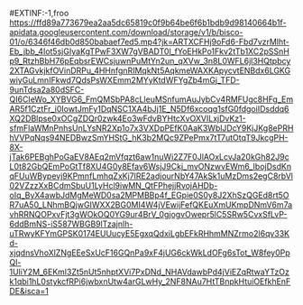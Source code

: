 #EXTINF:-1,froo
https://ffd89a773679ea2aa5dc65819c0f9b64be6f6b1bdb9d98140664b1f-apidata.googleusercontent.com/download/storage/v1/b/bisco-01/o/6346f46db0d850babaef7ed5.mp4?jk=ARTXCFHj9oFd6-Fbd7vzrMlht-Eb_jbb_4Iot5sjGIyaKgTPwF3XW7gVBADT0l_fYoEHkPo1Fkv2tTb1XC2pSSnHp9_RtzhBbH76pEqbsrEWCsjuwnPuMtYn2un_qXVw_3n8L0WFL6jl3HQtpbcy2XTAGvkjkfOVinDRPu_4HHnfgnRIMqkNt5AqkmeWAXKApycvtENBdx6LGKGwiyGuLmnIFkwd7QdsPsWXEmm2MYyKtdWFYgZb4mGj_TFD-9unTdsa2a80dSFC-QI6CIeWo_XYBVG6_FmQMSbPA8cLleuMSnfumAuJybCv4RMFUgc8HFg_EmAR5f1CztFr_i0IowtJmFy1DqNSC1XA4bJj1E_N5Df6xcoqg1sfG0fdgoiIDsddq6XQ2DBlpse0xOCgZDQr0zwk4Eo3wFdvBYHtcXvOXVILxjDvKz1-sfmFlaWMnPnhsUnLYsNR2Xp1o7x3VXDpPEfK0AaK3WblJDcY9KjJKg8ePRHhVVPqNqs94NEDBwzSmYHStG_hK3b2MQc9ZPePmx7tT7utOtqT9JkcgPH-8X-jTak6PEBghPoGaEV8AEq2mVfqzt6aw1nuWi2Z7F0JlAOxLcvJa20kGh82J9cL0t82GbQEmPoGtTf8XU4G0y8Efav6WsjJ9Ckj_mvONzwvEWm6_IbojDsdKnqFUuWBypevj9KPmnfLmhqZxKj7lRE2adjourNbY47AkSk1uMzDms2egC8rbVl02VZzzXxBCdmSbuU1LyHcl9iwMN_QtFPhejjRvojAHDb-oIq_ByX4awbJdMgMeWD0sa2MPMBBp4f_EGpie0S0y8J2XhSzQGEd8rt5OR7uA50_LNhmBQjwGIWXX2BG0MI4W4jVEwijFefQKEuXmUKmpDNmV6m7avhRRNQOPxvFjt3gWOkOQ0YG9ur4BrV_0gjogvOwepr5lC5SRw5CvxSfLvP-6ddBmNS-iS587WBGB9lTzajnlh-uTRwyKFYmGPSK0174EUUucyE5EgxqQdxiLgbEFkRHhmMNZrmo2l6qv33Kd-xjqdnsVhoXlZNgEEeSxUcF16GQnPa9xF4jUG6ckWkLdOFg6sTot_W8fey0PpQl-1UliY2M_6EKml3Zt5nUt5nhptXVi7PxDNd_NHAVdawbPd4jViEZqRtwaYTzOzk1qbi1hL0stykcfRPi6jwbxnUtw4arGLwHy_2NF8NAu7HtTBnpkHtuiOEfkhEnFDE&isca=1
